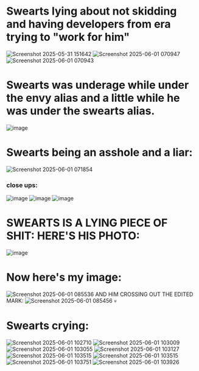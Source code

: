 # Swearts lying about not skidding and having developers from **era** trying to "work for him"
![Screenshot 2025-05-31 151642](https://github.com/user-attachments/assets/e212bdd8-da9c-4833-b288-739bdf467e83)
![Screenshot 2025-06-01 070947](https://github.com/user-attachments/assets/44f01313-7b1a-4a6e-b315-bbfcd3686db0)
![Screenshot 2025-06-01 070943](https://github.com/user-attachments/assets/cee511b0-4c3b-491a-ac95-50e8dc7467e0)
# Swearts was underage while under the envy alias and a little while he was under the swearts alias.

![image](https://github.com/user-attachments/assets/11ebb281-c5a6-4a03-b0c7-a92702881d18)

# Swearts being an asshole and a liar:
![Screenshot 2025-06-01 071854](https://github.com/user-attachments/assets/812a5fa6-e57b-4e21-9b73-d117d7f13663)
### close ups:
![image](https://github.com/user-attachments/assets/04a0feff-e194-46b0-ac68-0bb73a0122b2)
![image](https://github.com/user-attachments/assets/752c7041-4706-44f3-b546-7099b0ec22f4)
![image](https://github.com/user-attachments/assets/e021fe96-5d9c-4da8-a9b2-c4a63a68af2c)


# SWEARTS IS A LYING PIECE OF SHIT: HERE'S HIS PHOTO:
![image](https://github.com/user-attachments/assets/d4b1caf0-b327-479e-b076-0b465688b422)
# Now here's my image:
![Screenshot 2025-06-01 085536](https://github.com/user-attachments/assets/6738c9b4-dc8b-407e-9579-31e2b128b9b0)
AND HIM CROSSING OUT THE EDITED MARK:
![Screenshot 2025-06-01 085456](https://github.com/user-attachments/assets/dcbf883f-a364-4cfe-a824-199b5fd76051)
:skull:


# Swearts crying:
![Screenshot 2025-06-01 102710](https://github.com/user-attachments/assets/28b7ef8a-c394-48f8-80c8-da1c314147bb)
![Screenshot 2025-06-01 103009](https://github.com/user-attachments/assets/c0942195-7976-4536-9290-dbcdf4760f57)
![Screenshot 2025-06-01 103055](https://github.com/user-attachments/assets/f8473986-84b0-4dc4-8bf0-30e96e040253)
![Screenshot 2025-06-01 103127](https://github.com/user-attachments/assets/67d79776-6302-44a2-87c2-157a145570ce)
![Screenshot 2025-06-01 103515](https://github.com/user-attachments/assets/732198b5-c986-4132-b5a5-c71ae9cc45b3)
![Screenshot 2025-06-01 103515](https://github.com/user-attachments/assets/6a098058-15d1-4449-aeb5-1ff3264c4546)
![Screenshot 2025-06-01 103751](https://github.com/user-attachments/assets/d8eee3d8-71ec-4412-9174-f05e60fc21f1)
![Screenshot 2025-06-01 103926](https://github.com/user-attachments/assets/106e58ca-a194-4074-8edf-19bb0c31e9a2)
